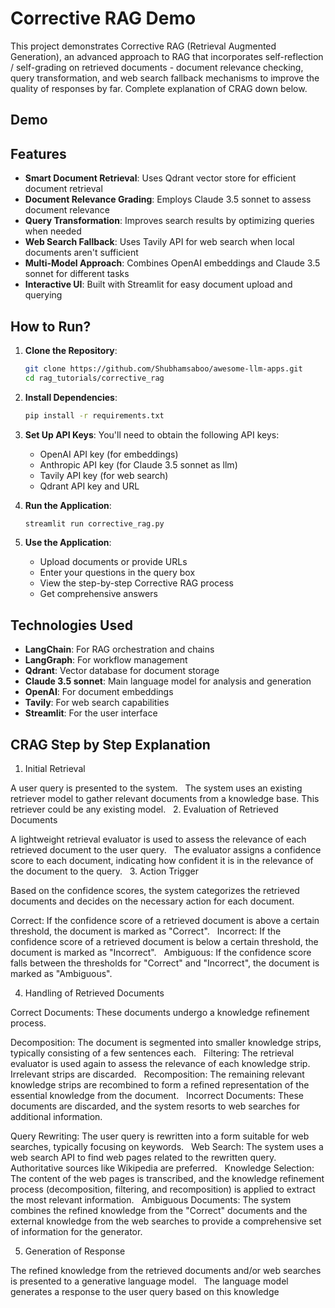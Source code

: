 # Corrective RAG Demo

This project demonstrates Corrective RAG (Retrieval Augmented Generation), an advanced approach to RAG that incorporates self-reflection / self-grading on retrieved documents - document relevance checking, query transformation, and web search fallback mechanisms to improve the quality of responses by far. Complete explanation of CRAG down below.

## Demo


## Features

- **Smart Document Retrieval**: Uses Qdrant vector store for efficient document retrieval
- **Document Relevance Grading**: Employs Claude 3.5 sonnet to assess document relevance
- **Query Transformation**: Improves search results by optimizing queries when needed
- **Web Search Fallback**: Uses Tavily API for web search when local documents aren't sufficient
- **Multi-Model Approach**: Combines OpenAI embeddings and Claude 3.5 sonnet for different tasks
- **Interactive UI**: Built with Streamlit for easy document upload and querying

## How to Run?

1. **Clone the Repository**:
   ```bash
   git clone https://github.com/Shubhamsaboo/awesome-llm-apps.git
   cd rag_tutorials/corrective_rag
   ```

2. **Install Dependencies**:
   ```bash
   pip install -r requirements.txt
   ```

3. **Set Up API Keys**:
   You'll need to obtain the following API keys:
   - OpenAI API key (for embeddings)
   - Anthropic API key (for Claude 3.5 sonnet as llm)
   - Tavily API key (for web search)
   - Qdrant API key and URL

4. **Run the Application**:
   ```bash
   streamlit run corrective_rag.py
   ```

5. **Use the Application**:
   - Upload documents or provide URLs
   - Enter your questions in the query box
   - View the step-by-step Corrective RAG process
   - Get comprehensive answers

## Technologies Used

- **LangChain**: For RAG orchestration and chains
- **LangGraph**: For workflow management
- **Qdrant**: Vector database for document storage
- **Claude 3.5 sonnet**: Main language model for analysis and generation
- **OpenAI**: For document embeddings
- **Tavily**: For web search capabilities
- **Streamlit**: For the user interface

## CRAG Step by Step Explanation

1. Initial Retrieval

A user query is presented to the system.    
The system uses an existing retriever model to gather relevant documents from a knowledge base. This retriever could be any existing model.    
2. Evaluation of Retrieved Documents

A lightweight retrieval evaluator is used to assess the relevance of each retrieved document to the user query.    
The evaluator assigns a confidence score to each document, indicating how confident it is in the relevance of the document to the query.
    
3. Action Trigger

Based on the confidence scores, the system categorizes the retrieved documents and decides on the necessary action for each document.    

Correct: If the confidence score of a retrieved document is above a certain threshold, the document is marked as "Correct".    
Incorrect: If the confidence score of a retrieved document is below a certain threshold, the document is marked as "Incorrect".    
Ambiguous: If the confidence score falls between the thresholds for "Correct" and "Incorrect", the document is marked as "Ambiguous".    

4. Handling of Retrieved Documents

Correct Documents: These documents undergo a knowledge refinement process.    

Decomposition: The document is segmented into smaller knowledge strips, typically consisting of a few sentences each.    
Filtering: The retrieval evaluator is used again to assess the relevance of each knowledge strip. Irrelevant strips are discarded.    
Recomposition: The remaining relevant knowledge strips are recombined to form a refined representation of the essential knowledge from the document.    
Incorrect Documents: These documents are discarded, and the system resorts to web searches for additional information.    

Query Rewriting: The user query is rewritten into a form suitable for web searches, typically focusing on keywords.    
Web Search: The system uses a web search API to find web pages related to the rewritten query. Authoritative sources like Wikipedia are preferred.    
Knowledge Selection: The content of the web pages is transcribed, and the knowledge refinement process (decomposition, filtering, and recomposition) is applied to extract the most relevant information.    
Ambiguous Documents: The system combines the refined knowledge from the "Correct" documents and the external knowledge from the web searches to provide a comprehensive set of information for the generator.    

5. Generation of Response

The refined knowledge from the retrieved documents and/or web searches is presented to a generative language model.    
The language model generates a response to the user query based on this knowledge

